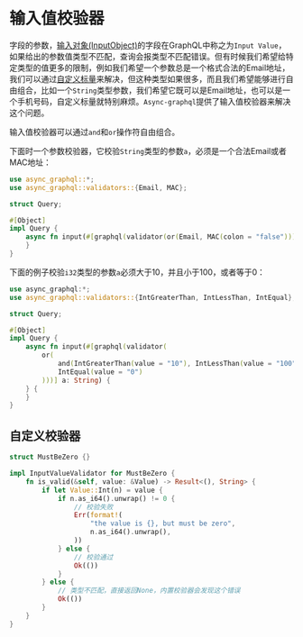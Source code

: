 # 输入值校验器

字段的参数，[输入对象(InputObject)](define_input_object.md)的字段在GraphQL中称之为`Input Value`，如果给出的参数值类型不匹配，查询会报类型不匹配错误。但有时候我们希望给特定类型的值更多的限制，例如我们希望一个参数总是一个格式合法的Email地址，我们可以通过[自定义标量](custom_scalars.md)来解决，但这种类型如果很多，而且我们希望能够进行自由组合，比如一个`String`类型参数，我们希望它既可以是Email地址，也可以是一个手机号码，自定义标量就特别麻烦。`Async-graphql`提供了输入值校验器来解决这个问题。

输入值校验器可以通过`and`和`or`操作符自由组合。

下面时一个参数校验器，它校验`String`类型的参数`a`，必须是一个合法Email或者MAC地址：

```rust
use async_graphql::*;
use async_graphql::validators::{Email, MAC};

struct Query;

#[Object]
impl Query {
    async fn input(#[graphql(validator(or(Email, MAC(colon = "false"))))] a: String) {
    }
}
```

下面的例子校验`i32`类型的参数`a`必须大于10，并且小于100，或者等于0：

```rust
use async_graphql:*;
use async_graphql::validators::{IntGreaterThan, IntLessThan, IntEqual};

struct Query;

#[Object]
impl Query {
    async fn input(#[graphql(validator(
        or(
            and(IntGreaterThan(value = "10"), IntLessThan(value = "100")),
            IntEqual(value = "0")
        )))] a: String) {
    } {
    }
}
```

## 自定义校验器

```rust
struct MustBeZero {}

impl InputValueValidator for MustBeZero {
    fn is_valid(&self, value: &Value) -> Result<(), String> {
        if let Value::Int(n) = value {
            if n.as_i64().unwrap() != 0 {
                // 校验失败
                Err(format!(
                    "the value is {}, but must be zero",
                    n.as_i64().unwrap(),
                ))
            } else {
                // 校验通过
                Ok(())
            }
        } else {
            // 类型不匹配，直接返回None，内置校验器会发现这个错误
            Ok(())
        }
    }
}
```
